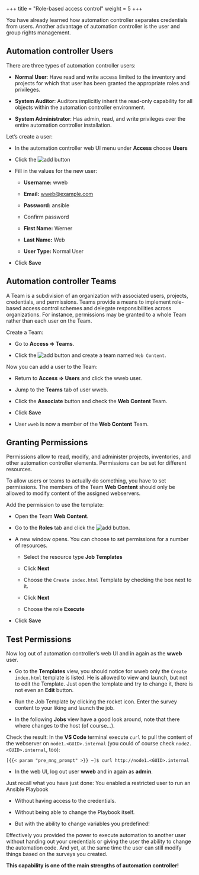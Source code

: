 +++
title = "Role-based access control"
weight = 5
+++

You have already learned how automation controller separates credentials from users. Another advantage of automation controller is the user and group rights management.

## Automation controller Users

There are three types of automation controller users:

- **Normal User**: Have read and write access limited to the inventory and projects for which that user has been granted the appropriate roles and privileges.

- **System Auditor**: Auditors implicitly inherit the read-only capability for all objects within the automation controller environment.

- **System Administrator**: Has admin, read, and write privileges over the entire automation controller installation.

Let’s create a user:

- In the automation controller web UI menu under **Access** choose **Users**

- Click the ![add](../../images/blue_add.png?classes=inline) button

- Fill in the values for the new user:

  - **Username:** wweb

  - **Email:** wweb@example.com

  - **Password:** ansible

  - Confirm password

  - **First Name:** Werner

  - **Last Name:** Web

  - **User Type:** Normal User

- Click **Save**

## Automation controller Teams

A Team is a subdivision of an organization with associated users, projects, credentials, and permissions. Teams provide a means to implement role-based access control schemes and delegate responsibilities across organizations. For instance, permissions may be granted to a whole Team rather than each user on the Team.

Create a Team:

- Go to **Access ⇒ Teams**.

- Click the ![add](../../images/blue_add.png?classes=inline) button and create a team named `Web Content`.

Now you can add a user to the Team:

- Return to **Access ⇒ Users** and click the wweb user.

- Jump to the **Teams** tab of user wweb.

- Click the **Associate** button and check the **Web Content** Team.

- Click **Save**

- User `wweb` is now a member of the **Web Content** Team.

## Granting Permissions

Permissions allow to read, modify, and administer projects, inventories, and other automation controller elements. Permissions can be set for different resources.

To allow users or teams to actually do something, you have to set permissions. The members of the Team **Web Content** should only be allowed to modify content of the assigned webservers.

Add the permission to use the template:

- Open the Team **Web Content**.

- Go to the **Roles** tab and click the ![add](../../images/blue_add.png?classes=inline) button.

- A new window opens. You can choose to set permissions for a number of resources.

  - Select the resource type **Job Templates**

  - Click **Next**

  - Choose the `Create index.html` Template by checking the box next to it.

  - Click **Next**

  - Choose the role **Execute**

- Click **Save**

## Test Permissions

Now log out of automation controller’s web UI and in again as the **wweb** user.

- Go to the **Templates** view, you should notice for wweb only the `Create index.html` template is listed. He is allowed to view and launch, but not to edit the Template. Just open the template and try to change it, there is not even an **Edit** button.

- Run the Job Template by clicking the rocket icon. Enter the survey content to your liking and launch the job.

- In the following **Jobs** view have a good look around, note that there where changes to the host (of course…​).

Check the result: In the **VS Code** terminal execute `curl` to pull the content of the webserver on `node1.<GUID>.internal` (you could of course check `node2.<GUID>.internal`, too):

    [{{< param "pre_mng_prompt" >}} ~]$ curl http://node1.<GUID>.internal

- In the web UI, log out user **wweb** and in again as **admin**.

Just recall what you have just done: You enabled a restricted user to run an Ansible Playbook

- Without having access to the credentials.

- Without being able to change the Playbook itself.

- But with the ability to change variables you predefined\!

Effectively you provided the power to execute automation to another user without handing out your credentials or giving the user the ability to change the automation code. And yet, at the same time the user can still modify things based on the surveys you created.

**This capability is one of the main strengths of automation controller\!**
